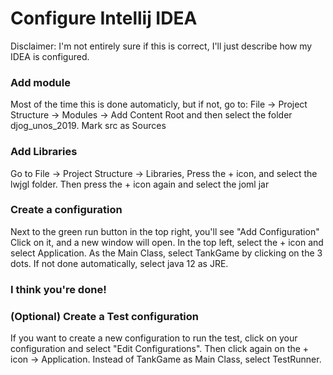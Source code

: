 # Configure Intellij IDEA

Disclaimer: I'm not entirely sure if this is correct,
I'll just describe how my IDEA is configured.

### Add module

Most of the time this is done automaticly, but if not, go to:
File -> Project Structure -> Modules -> Add Content Root and then select 
the folder djog_unos_2019. Mark src as Sources

### Add Libraries

Go to File -> Project Structure -> Libraries, Press the + icon, and select
the lwjgl folder. Then press the + icon again and select the joml jar

### Create a configuration

Next to the green run button in the top right, you'll see "Add Configuration"
Click on it, and a new window will open. In the top left, select the + icon
and select Application. As the Main Class, select TankGame by clicking on the 
3 dots. If not done automatically, select java 12 as JRE.

### I think you're done!

### (Optional) Create a Test configuration

If you want to create a new configuration to run the test, click on your
configuration and select "Edit Configurations". Then click again on the + icon
-> Application. Instead of TankGame as Main Class, select TestRunner.
